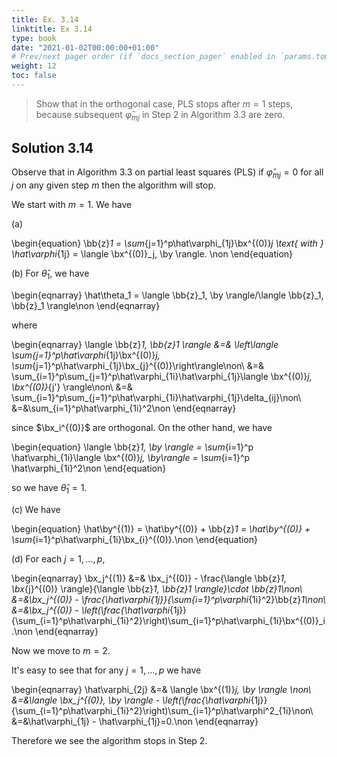 ```yaml
---
title: Ex. 3.14
linktitle: Ex 3.14
type: book
date: "2021-01-02T00:00:00+01:00"
# Prev/next pager order (if `docs_section_pager` enabled in `params.toml`)
weight: 12
toc: false
---
```


> Show that in the orthogonal case, PLS stops after $m=1$ steps, because subsequent $\hat\varphi_{mj}$ in Step 2 in Algorithm 3.3 are zero.

## Solution 3.14

Observe that in Algorithm 3.3 on partial least squares (PLS) if $\hat\varphi_{mj}=0$ for all $j$ on any given step $m$ then the algorithm will stop.

We start with $m=1$. We have

(a) 

\begin{equation}
    \bb{z}_1 = \sum_{j=1}^p\hat\varphi_{1j}\bx^{(0)}_j \text{ with } \hat\varphi_{1j} = \langle \bx^{(0)}_j, \by \rangle. \non
\end{equation}

(b) For $\hat\theta_1$, we have

\begin{eqnarray}
    \hat\theta_1 = \langle \bb{z}_1, \by \rangle/\langle \bb{z}_1, \bb{z}_1 \rangle\non 
\end{eqnarray}
    
where

\begin{eqnarray}
    \langle \bb{z}_1, \bb{z}_1 \rangle &=& \left\langle \sum_{j=1}^p\hat\varphi_{1j}\bx^{(0)}_j, \sum_{j=1}^p\hat\varphi_{1j}\bx_{j}^{(0)}\right\rangle\non\\
    &=& \sum_{i=1}^p\sum_{j=1}^p\hat\varphi_{1i}\hat\varphi_{1j}\langle \bx^{(0)}_j, \bx^{(0)}_{j'} \rangle\non\\
    &=& \sum_{i=1}^p\sum_{j=1}^p\hat\varphi_{1i}\hat\varphi_{1j}\delta_{ij}\non\\
    &=&\sum_{i=1}^p\hat\varphi_{1i}^2\non
\end{eqnarray}

since $\bx_i^{(0)}$ are orthogonal. On the other hand, we have
    
\begin{equation}
    \langle \bb{z}_1, \by \rangle = \sum_{i=1}^p \hat\varphi_{1i}\langle \bx^{(0)}_j, \by\rangle = \sum_{i=1}^p \hat\varphi_{1i}^2\non
\end{equation}
    
so we have $\hat\theta_1 =1$.

(c) We have
    
\begin{equation}
    \hat\by^{(1)} = \hat\by^{(0)} + \bb{z}_1 = \hat\by^{(0)} + \sum_{i=1}^p\hat\varphi_{1i}\bx_{i}^{(0)}.\non
\end{equation}
    
(d) For each $j=1,...,p$,

\begin{eqnarray}
    \bx_j^{(1)} &=& \bx_j^{(0)} - \frac{\langle \bb{z}_1, \bx_{j}^{(0)} \rangle}{\langle \bb{z}_1, \bb{z}_1 \rangle}\cdot \bb{z}_1\non\\
    &=&\bx_j^{(0)} - \frac{\hat\varphi_{1j}}{\sum_{i=1}^p\varphi_{1i}^2}\bb{z}_1\non\\
    &=&\bx_j^{(0)} - \left(\frac{\hat\varphi_{1j}}{\sum_{i=1}^p\hat\varphi_{1i}^2}\right)\sum_{i=1}^p\hat\varphi_{1i}\bx^{(0)}_i.\non
\end{eqnarray}	
    

Now we move to $m=2$.

It's easy to see that for any $j=1,...,p$ we have

\begin{eqnarray}
    \hat\varphi_{2j} &=& \langle \bx^{(1)}_j, \by \rangle \non\\
    &=&\langle \bx_j^{(0)}, \by \rangle - \left(\frac{\hat\varphi_{1j}}{\sum_{i=1}^p\hat\varphi_{1i}^2}\right)\sum_{i=1}^p\hat\varphi^2_{1i}\non\\
    &=&\hat\varphi_{1j} - \hat\varphi_{1j}=0.\non
\end{eqnarray}

Therefore we see the algorithm stops in Step 2.
